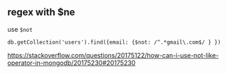 ## regex with $ne

use `$not`

`db.getCollection('users').find({email: {$not: /^.*gmail\.com$/ } })`

https://stackoverflow.com/questions/20175122/how-can-i-use-not-like-operator-in-mongodb/20175230#20175230
